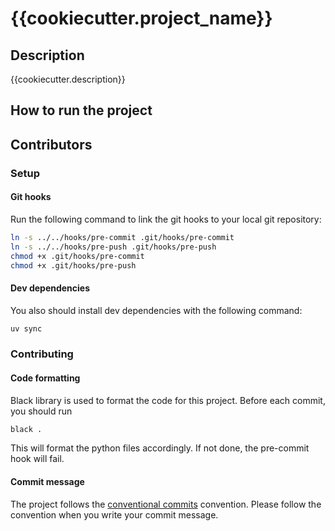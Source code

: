 {{cookiecutter.project_name}}
===========================

## Description
{{cookiecutter.description}}

## How to run the project

## Contributors
### Setup
#### Git hooks
Run the following command to link the git hooks to your local git repository:
```bash
ln -s ../../hooks/pre-commit .git/hooks/pre-commit
ln -s ../../hooks/pre-push .git/hooks/pre-push
chmod +x .git/hooks/pre-commit
chmod +x .git/hooks/pre-push
```
#### Dev dependencies
You also should install dev dependencies with the following command:
```bash
uv sync
```
### Contributing
#### Code formatting
Black library is used to format the code for this project.
Before each commit, you should run 
```bash
black .
```
This will format the python files accordingly. If not done, the pre-commit hook will fail.
#### Commit message
The project follows the [conventional commits](https://www.conventionalcommits.org/en/v1.0.0/) convention.
Please follow the convention when you write your commit message.

